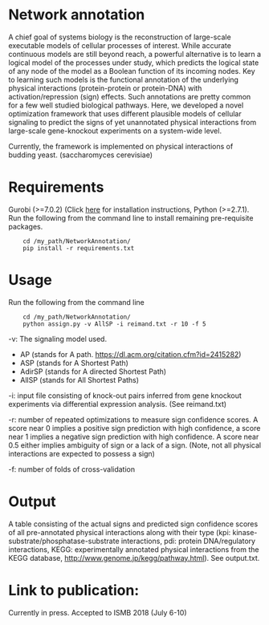 # Network annotation
A chief goal of systems biology is the reconstruction of large-scale executable models of
cellular processes of interest. While accurate continuous models are still beyond reach, a powerful
alternative is to learn a logical model of the processes under study, which predicts the logical state of
any node of the model as a Boolean function of its incoming nodes. Key to learning such models is the
functional annotation of the underlying physical interactions (protein-protein or protein-DNA) with activation/repression (sign) effects. Such annotations are pretty common for a few well studied biological pathways. Here, we developed a novel optimization framework that uses different plausible models
of cellular signaling to predict the signs of yet unannotated physical interactions from large-scale gene-knockout experiments on a system-wide level. 

Currently, the framework is implemented on physical interactions of budding yeast. (saccharomyces cerevisiae)

# Requirements
Gurobi (>=7.0.2) (Click [here](https://www.gurobi.com/documentation/7.5/quickstart_linux/the_gurobi_python_interfac.html) for installation instructions, 
Python (>=2.7.1).
Run the following from the command line to install remaining pre-requisite packages.
```
    cd /my_path/NetworkAnnotation/
    pip install -r requirements.txt
```
# Usage
Run the following from the command line
```
    cd /my_path/NetworkAnnotation/
    python assign.py -v AllSP -i reimand.txt -r 10 -f 5

```

-v: The signaling model used.
- AP (stands for A path. https://dl.acm.org/citation.cfm?id=2415282)
- ASP (stands for A Shortest Path) 
- AdirSP (stands for A directed Shortest Path)
- AllSP (stands for All Shortest Paths)

-i: input file consisting of knock-out pairs inferred from gene knockout experiments via differential expression analysis. (See reimand.txt)

-r: number of repeated optimizations to measure sign confidence scores. A score near 0 implies a positive sign prediction with high confidence, a score near 1 implies a negative sign prediction with high confidence. A score near 0.5 either implies ambiguity of sign or a lack of a sign. (Note, not all physical interactions are expected to possess a sign)

-f: number of folds of cross-validation

# Output
A table consisting of the actual signs and predicted sign confidence scores of all pre-annotated physical interactions along with their type (kpi: kinase-substrate/phosphatase-substrate interactions, pdi: protein DNA/regulatory interactions, KEGG: experimentally annotated physical interactions from the KEGG database, http://www.genome.jp/kegg/pathway.html). See output.txt.

# Link to publication: 
Currently in press. Accepted to ISMB 2018 (July 6-10)
